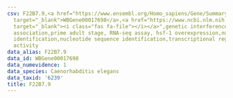 ```yaml
---
csv: F22B7.9,<a href="https://www.ensembl.org/Homo_sapiens/Gene/Summary?db=core;g=WBGene00017698"
  target="_blank">WBGene00017698</a>,<a href="https://www.ncbi.nlm.nih.gov/pubmed/30894454"
  target="_blank"><i class="fas fa-file"></i></a>",genetic interference,functional
  association,prime adult stage, RNA-seq assay, hsf-1 overexpression,nucleotide sequence
  identification,nucleotide sequence identification,transcriptional regulation,up-regulates
  activity
data_alias: F22B7.9
data_id: WBGene00017698
data_numevidence: 1
data_species: Caenorhabditis elegans
data_taxid: '6239'
title: F22B7.9
---
```

